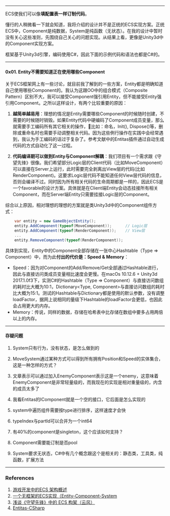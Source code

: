 
---

ECS使我们可以像**填配置表一样订制代码**。

懂行的人稍微看一下就会知道，我将介绍的设计并不是正统的ECS实现方案。正统ECS中，Component是纯数据，System是纯函数（无状态）。在我的设计中暂时没有关心这些准则，先围绕自己关心的问题实现。从结果上看，更像是Unity3d中的Component实现方案。

框架基于Unity3d引擎，编码使用C\#，因此下面的示例代码和语法也都是C\#的。

---

#### 0x01. Entity不需要知道正在使用哪些Component

关于ECS框架网上有一些讨论，就目前我了解到的一些方案，Entity都是明确知道自己使用哪些Component的。我认为这跟OO中的组合模式（Composite Pattern）区别不大，我可以接受Component强引用Entity，但不能接受Entity强引用Component。之所以这样设计，有两个比较重要的原因：

1. **越简单越易用**：理想的情况是Entity需要哪些Component的时候随时创建，不需要的时候随时销毁。如果Entity代码中硬编码了Component成员变量，那么就需要手工编码所有其它相关的操作，比如：命名，Init\(\), Dispose\(\)等，删除或重命名时也需要手动调整相关代码。因为这些例行操作在实践中会经常遇到，我认为手工编码的话过于复杂了。参考文献中的Entitas插件通过自动生成代码的方式自动化了这一过程。

2. **代码编译期可以做到Entity与Component解耦**：我们项目有一个需求跟《守望先锋》很像。我们希望部分Logic层的Client代码（比如MoveComponent）可以直接在Server上运行，此时需要完全剥离出View层的代码\(比如RenderComponent\)。这要求Logic层代码不能知道任何View层代码的信息，否则会编译不过。同时因为所有相关代码的生命周期都是一样的，因此ECS是一个favorable的设计方案。具体就是在Client端Entity会动态挂接所有相关Component，而在Server端Entity只需要挂接Logic层的Component。

综合以上原因，相对理想的理想的方案就是类Unity3d中的Component组件方式：

```csharp
    var entity = new GameObjectEntity();
    entity.AddComponent(typeof(MoveComponent));      // Logic层
    entity.AddComponent(typeof(RenderComponent));    // View层
    ...
    entity.RemoveComponent(typeof(RenderComponent));
```

具体到实现，Entity中的Component全部存储在一张中心Hashtable（Type =&gt; Component）中，而为此**付出的代价是：Speed & Memory**：

* Speed：因为对Component的Add/Remove/Get全部通过Hashtable进行，因此与直接访问类成员变量相比速度会更慢。在macOs 10.12.6 + Unity3d 2017.1.0f3下，实测C\#的Hashtable（Type =&gt; Component）与直接访问数组的耗时比大概为10:1，Dictionary&lt;Type, Component&gt;与直接访问数组的耗时比大概为15:1。测试的Hashtable与Dictionary都是使用的默认参数，没有调整loadFactor，据网上说相同的量级下Hashtable的loadFactor会更低，也因此会占用更大的内存。
* Memory：传说，同样的数据，存储在哈希表中比存储在数组中要多占用两倍以上的内存。



---

#### 存疑问题

1. System只有行为，没有状态，是怎么做到的

2. MoveSystem通过某种方式可以得到所有拥有Position和Speed的实体集合， 这是一种怎样的方式？

3. 文章表示可以通过加入EnemyComponent表示这是一个enemy，这意味着EnemyComponent是非常轻量级的，而我现在的实现是相对重量级的，内含的成员太多了

4. 我看Entitas的IComponent就是一个空的接口，它后面是怎么实现的

5. system中遍历组件需要按type进行排序，这样速度才会快

6. typeIndex与partId可以合并为一个int64

7. 有40%的component是singleton，这个应该如何支持？

8. Component需要能订制是否pool

9. System要求无状态，C\#中有几个概念跟这个是相关的：静态类，工具类，纯函数，扩展方法

---

### References

1. [游戏开发中的ECS 架构概述](https://zhuanlan.zhihu.com/p/30538626)
2. [一个无框架的ECS实现（Entity-Component-System](https://zhuanlan.zhihu.com/p/32787878)
3. [浅谈《守望先锋》中的 ECS 构架（云风）](https://blog.codingnow.com/2017/06/overwatch_ecs.html)
4. [Entitas-CSharp](https://github.com/sschmid/Entitas-CSharp)



